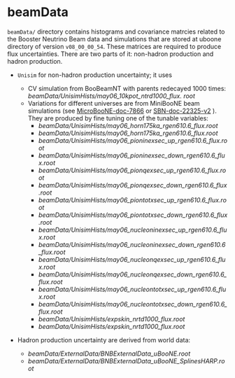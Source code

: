 # beamData

`beamData/` directory contains histograms and covariance matrcies related to the Booster Neutrino Beam data and simulations 
that are stored at uboone directory of version `v08_00_00_54`.
These matrices are required to produce flux uncertainties. There are two parts of it: non-hadron production and hadron production.

- `Unisim` for non-hadron production uncertainty; it uses 
  - CV simulation from BooBeamNT with parents redecayed 1000 times: *beamData/UnisimHists/may06_10kpot_ntrd1000_flux. root*
  - Variations for different universes are from MiniBooNE beam simulations (see [MicroBooNE-doc-7866](https://microboone-docdb.fnal.gov/cgi-bin/sso/ShowDocument?docid=7866) or [SBN-doc-22325-v2](https://sbn-docdb.fnal.gov/cgi-bin/sso/ShowDocument?docid=22325) ). 
  They are produced by fine tuning one of the tunable variables:
    - *beamData/UnisimHists/may06_horn175ka_rgen610.6_flux.root*	
    - *beamData/UnisimHists/may06_horn175ka_rgen610.6_flux.root*
    - *beamData/UnisimHists/may06_pioninexsec_up_rgen610.6_flux.root*	
    - *beamData/UnisimHists/may06_pioninexsec_down_rgen610.6_flux.root*
    - *beamData/UnisimHists/may06_pionqexsec_up_rgen610.6_flux.root*	
    - *beamData/UnisimHists/may06_pionqexsec_down_rgen610.6_flux.root*
    - *beamData/UnisimHists/may06_piontotxsec_up_rgen610.6_flux.root*	
    - *beamData/UnisimHists/may06_piontotxsec_down_rgen610.6_flux.root*
    - *beamData/UnisimHists/may06_nucleoninexsec_up_rgen610.6_flux.root*	
    - *beamData/UnisimHists/may06_nucleoninexsec_down_rgen610.6_flux.root*
    - *beamData/UnisimHists/may06_nucleonqexsec_up_rgen610.6_flux.root*	
    - *beamData/UnisimHists/may06_nucleonqexsec_down_rgen610.6_flux.root*
    - *beamData/UnisimHists/may06_nucleontotxsec_up_rgen610.6_flux.root*	
    - *beamData/UnisimHists/may06_nucleontotxsec_down_rgen610.6_flux.root*
    - *beamData/UnisimHists/expskin_nrtd1000_flux.root*
    - *beamData/UnisimHists/expskin_nrtd1000_flux.root*

- Hadron production uncertainty are derived from world data:
  - *beamData/ExternalData/BNBExternalData_uBooNE.root*
  - *beamData/ExternalData/BNBExternalData_uBooNE_SplinesHARP.root*


